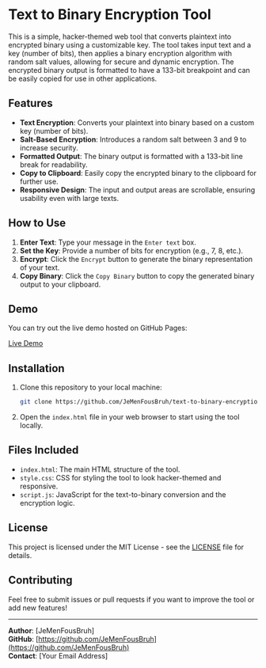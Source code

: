 # Text to Binary Encryption Tool

This is a simple, hacker-themed web tool that converts plaintext into encrypted binary using a customizable key. The tool takes input text and a key (number of bits), then applies a binary encryption algorithm with random salt values, allowing for secure and dynamic encryption. The encrypted binary output is formatted to have a 133-bit breakpoint and can be easily copied for use in other applications.

## Features

- **Text Encryption**: Converts your plaintext into binary based on a custom key (number of bits).
- **Salt-Based Encryption**: Introduces a random salt between 3 and 9 to increase security.
- **Formatted Output**: The binary output is formatted with a 133-bit line break for readability.
- **Copy to Clipboard**: Easily copy the encrypted binary to the clipboard for further use.
- **Responsive Design**: The input and output areas are scrollable, ensuring usability even with large texts.

## How to Use

1. **Enter Text**: Type your message in the `Enter text` box.
2. **Set the Key**: Provide a number of bits for encryption (e.g., 7, 8, etc.).
3. **Encrypt**: Click the `Encrypt` button to generate the binary representation of your text.
4. **Copy Binary**: Click the `Copy Binary` button to copy the generated binary output to your clipboard.

## Demo

You can try out the live demo hosted on GitHub Pages:

[Live Demo](https://JeMenFousBruh.github.io/text-to-binary-encryption)

## Installation

1. Clone this repository to your local machine:
    ```bash
    git clone https://github.com/JeMenFousBruh/text-to-binary-encryption.git
    ```

2. Open the `index.html` file in your web browser to start using the tool locally.

## Files Included

- `index.html`: The main HTML structure of the tool.
- `style.css`: CSS for styling the tool to look hacker-themed and responsive.
- `script.js`: JavaScript for the text-to-binary conversion and the encryption logic.

## License

This project is licensed under the MIT License - see the [LICENSE](LICENSE) file for details.

## Contributing

Feel free to submit issues or pull requests if you want to improve the tool or add new features!

---

**Author**: [JeMenFousBruh]  
**GitHub**: [https://github.com/JeMenFousBruh](https://github.com/JeMenFousBruh)  
**Contact**: [Your Email Address]
